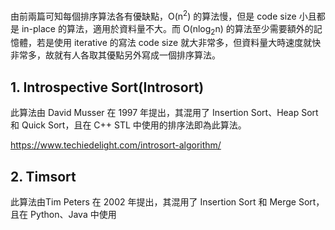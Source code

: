 由前兩篇可知每個排序算法各有優缺點，O(n<sup>2</sup>) 的算法慢，但是 code size 小且都是 in-place 的算法，適用於資料量不大。而 O(nlog<sub>2</sub>n) 的算法至少需要額外的記憶體，若是使用 iterative 的寫法 code size 就大非常多，但資料量大時速度就快非常多，故就有人各取其優點另外寫成一個排序算法。

## 1. Introspective Sort(Introsort)
此算法由 David Musser 在 1997 年提出，其混用了 Insertion Sort、Heap Sort 和 Quick Sort，且在 C++ STL 中使用的排序法即為此算法。

https://www.techiedelight.com/introsort-algorithm/

## 2. Timsort
此算法由Tim Peters 在 2002 年提出，其混用了 Insertion Sort 和 Merge Sort，且在 Python、Java 中使用
